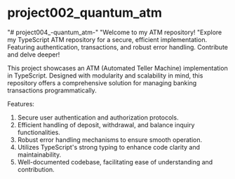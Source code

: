 # project002_quantum_atm
"# project004_-quantum_atm-" "Welcome to my ATM repository! "Explore my TypeScript ATM repository for a secure, efficient implementation. Featuring authentication, transactions, and robust error handling. Contribute and delve deeper!

This project showcases an ATM (Automated Teller Machine) implementation in TypeScript. Designed with modularity and scalability in mind, this repository offers a comprehensive solution for managing banking transactions programmatically. 

Features:

1) Secure user authentication and authorization protocols. 
2) Efficient handling of deposit, withdrawal, and balance inquiry functionalities.
3) Robust error handling mechanisms to ensure smooth operation.
4) Utilizes TypeScript's strong typing to enhance code clarity and maintainability.
5)  Well-documented codebase, facilitating ease of understanding and contribution.

